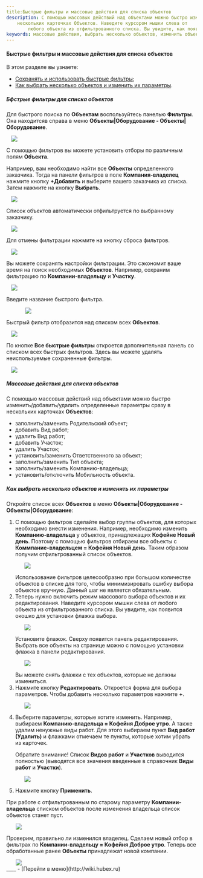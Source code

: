 ```yaml
---
title:Быстрые фильтры и массовые действия для списка объектов
description: С помощью массовых действий над объектами можно быстро изменить/добавить/удалить определенные параметры сразу в
    нескольких карточках Объектов. Наведите курсором мышки слева от
        любого объекта из отфильтрованного списка. Вы увидите, как появится окошко для установки флажка выбора.
keywords: массовые действия, выбрать несколько объектов, изменить объекты, hubex, хабекс, хубекс, хабикс
---
```


#### Быстрые фильтры и массовые действия для списка объектов
В этом разделе вы узнаете:
<html>
<meta charset="utf-8">

<ul>
    <li><a href="#filters">Сохранять и использовать быстрые фильтры</a>;</li>
    <li><a href="#group">Как выбрать несколько объектов и изменить их параметры</a>.</li>

</ul>
</html>

<body>

<h5 id="filters">Бфстрые фильтры для списка объектов</h5>

<p>Для быстрого поиска по <strong>Объектам</strong> воспользуйтесь панелью <strong>Фильтры</strong>. Она находитсяв справа в меню <strong>Объекты|Оборудование - Объекты|Оборудование</strong>.</p>
<div>
    <img style="margin: 0 auto; display: block; max-width: 95%;"
         src="/attachments/images/FAQ/USER/GroupActions/FilterObj.jpg"/>
</div>

<p>С помощью фильтров вы можете установить отборы по различным полям <strong>Объекта</strong>.</p>

<p>Например, вам необходимо найти все <strong>Объекты</strong> определенного заказчика. Тогда на панели фильтров в
    поле <strong>Компания-владелец</strong> нажмите кнопку <strong>+Добавить</strong> и
    выберите вашего заказчика из списка. Затем нажмите на кнопку <strong>Выбрать</strong>.</p>

   
<div>
    <img style="margin: 0 auto; display: block; max-width: 95%;"
         src="/attachments/images/FAQ/USER/GroupActions/Customer.jpg"/>
</div>
 <p>Список объектов автоматически отфильтруется по выбранному заказчику.</p>
<div>
    <img style="margin: 0 auto; display: block; max-width: 95%;"
         src="/attachments/images/FAQ/USER/GroupActions/Customer2.jpg"/>
</div>

<p>Для отмены фильтрации нажмите на кнопку сброса фильтров.</p>
<div>
    <img style="margin: 0 auto; display: block; max-width: 95%;"
         src="/attachments/images/FAQ/USER/GroupActions/Customer3.jpg"/>
</div>
<p>Вы можете сохранять настройки фильтрации. Это сэкономит ваше время на поиск необходимых <strong>Объектов</strong>.
    Например, сохраним фильтрацию по <strong>Компании-владельцу</strong> и <strong>Участку</strong>.
   </p>
<div>
    <img style="margin: 0 auto; display: block; max-width: 95%;"
         src="/attachments/images/FAQ/USER/GroupActions/SavingFilters.jpg"/>
</div>

<p>Введите название быстрого фильтра.</p>

<div>
    <img style="margin: 0 auto; display: block; max-width: 80%;"
         src="/attachments/images/FAQ/USER/GroupActions/FiltersName.jpg"/>
</div>

<p>Быстрый фильтр отобразится над списком всех <strong>Объектов</strong>.</p>

<div>
    <img style="margin: 0 auto; display: block; max-width: 95%;"
         src="/attachments/images/FAQ/USER/GroupActions/FastFilters.jpg"/>
</div>

<p>По кнопке <strong>Все быстрые фильтры</strong> откроется дополнительная панель со списком всех быстрых фильтров. Здесь вы можете удалять неиспользуемые сохраненные фильтры.</p>
<div>
    <img style="margin: 0 auto; display: block; max-width: 95%;"
         src="/attachments/images/FAQ/USER/GroupActions/FilterDel.jpg"/>
</div>

<h5 id="group">Массовые действия для списка объектов</h5>
<p>С помощью массовых действий над объектами можно быстро изменить/добавить/удалить определенные параметры сразу в
    нескольких карточках <strong>Объектов</strong>:</p>
<ul>
    <li>заполнить/заменить Родительский объект;</li>
    <li>добавить Вид работ;</li>
    <li>удалить Вид работ;</li>
    <li>добавить Участок;</li>
    <li>удалить Участок;</li>
    <li>установить/заменить Ответственного за объект;</li>
    <li>заполнить/заменить Тип объекта;</li>
    <li>заполнить/заменить Компанию-владельца;</li>
    <li>установить/отключить Мобильность объекта.</li>

</ul>
<h5 id="group">Как выбрать несколько объектов и изменить их параметры</h5>
<p>Откройте список всех <strong>Объектов</strong> в меню <strong>Объекты|Оборудование - Объекты|Оборудование</strong>: </p>
<ol>
    <li>С помощью фильтров сделайте выбор группы объектов, для которых необходимо внести изменения. Например, необходимо
        изменить <strong>Компанию-владельца</strong> у объектов, принадлежащих <strong>Кофейне Новый день</strong>. Поэтому с помощью фильтров отбираем
        все объекты с <strong>Коммпание-владельцем = Кофейня Новый день</strong>. Таким образом получим отфильтрованный список объектов.
        <p>
        <div>
            <img style="margin: 0 auto; display: block; max-width: 90%;"
                 src="/attachments/images/FAQ/USER/GroupActions/Objects.jpg"/>
        </div>
        </p>
        Использование фильтров целесообразно при большом количестве объектов в списке для того, чтобы минимизировать
        ошибку выбора объектов вручную. Данный шаг не является обязательным.
    </li>
    <li>Теперь нужно включить режим массового выбора объектов и их редактирования. Наведите курсором мышки слева от
        любого объекта из отфильтрованного списка. Вы увидите, как появится окошко для установки флажка выбора.
        <p>
        <div>
            <img style="margin: 0 auto; display: block; max-width: 90%;"
                 src="/attachments/images/FAQ/USER/GroupActions/SelectEmpty.jpg"/>
        </div>
        </p>
        Установите флажок. Сверху появится панель редактирования. Выбрать все объекты на странице можно с помощью
        установки флажка в панели редактирования.
        <p>
        <div>
            <img style="margin: 0 auto; display: block; max-width: 90%;"
                 src="/attachments/images/FAQ/USER/GroupActions/SelectAll.jpg"/>
        </div>
        </p>
        Вы можете снять флажки с тех объектов, которые не должны измениться.
    </li>
    <li>Нажмите кнопку <strong>Редактировать</strong>. Откроется форма для выбора параметров. Чтобы добавить несколько параметров нажмите
        <strong>+</strong>.
        <p>
        <div>
            <img style="margin: 0 auto; display: block; max-width: 90%;"
                 src="/attachments/images/FAQ/USER/GroupActions/Edit.jpg"/>
        </div>
        </p>
    </li>
    <li>Выберите параметры, которые хотите изменить. Например, выбираем <strong>Компанию-владельца = Кофейня Доброе утро</strong>. А также удалим ненужные виды
        работ. Для этого выбираем пункт <strong>Вид работ (Удалить)</strong> и флажками отмечаем те пункты, которые хотим убрать из карточек.
        <p>Обратите внимание! Список <strong>Видов работ</strong> и <strong>Участков</strong> выводится полностью (выводятся все значения введенные в справочник <strong>Виды работ</strong> и <strong>Участки</strong>). </p>
        <p>
        <div>
            <img style="margin: 0 auto; display: block; max-width: 90%;"
                 src="/attachments/images/FAQ/USER/GroupActions/ParamsSelect.jpg"/>
        </div>
        </p>
    </li>
    <li>Нажмите кнопку <strong>Применить</strong>.</li>
</ol>
<p>При работе с отфильтрованным по старому параметру <strong>Компании-владельца</strong> списком объектов после изменения владельца список объектов станет пуст.</p>
<div>
    <img style="margin: 0 auto; display: block; max-width: 90%;"
         src="/attachments/images/FAQ/USER/GroupActions/ListEmpty.jpg"/>
</div>
<p>Проверим, правильно ли изменился владелец. Сделаем новый отбор в фильтрах по <strong>Компании-владельцу = Кофейня Доброе утро</strong>. Теперь все обработанные ранее <strong>Объекты</strong> принадлежат новой компании.</p>
<div>
    <img style="margin: 0 auto; display: block; max-width: 90%;"
         src="/attachments/images/FAQ/USER/GroupActions/NewFilter.jpg"/>
</div>
</body>
____
- [Перейти в меню](http://wiki.hubex.ru)
